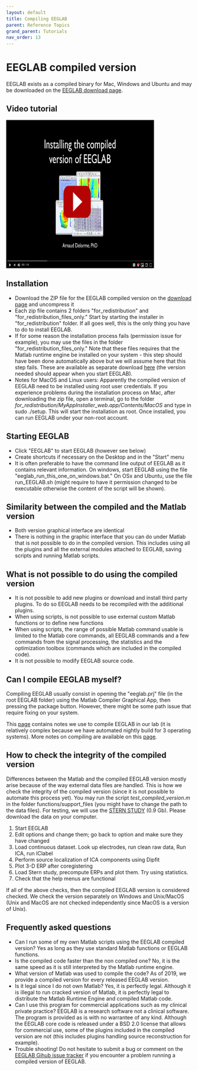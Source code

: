 ```yaml
---
layout: default
title: Compiling EEGLAB
parent: Reference Topics
grand_parent: Tutorials
nav_order: 13
---
```


EEGLAB compiled version
=========================

EEGLAB exists as a compiled binary for Mac, Windows and Ubuntu and
may be downloaded on the [EEGLAB download
page](https://sccn.ucsd.edu/eeglab/download.php).

Video tutorial
----------------
<a href="https://www.youtube.com/watch?v=_F-5spN1FL4"><img align="center" width="400" height="400" src= "/assets/images/yt_eeglab_compile.png"></a>



Installation
------------

-   Download the ZIP file for the EEGLAB compiled version on the
    [download page](http://sccn.ucsd.edu/eeglab/download.php) and
    uncompress it
-   Each zip file contains 2 folders "for_redistribution" and
    "for_redistribution_files_only." Start by starting the installer in
    "for_redistribution" folder. If all goes well, this is the only
    thing you have to do to install EEGLAB.
-   If for some reason the installation process fails (permission issue
    for example), you may use the files in the folder
    "for_redistribution_files_only." Note that these files requires that
    the Matlab runtime engine be installed on your system - this step
    should have been done automatically above but we will assume here
    that this step fails. These are available as separate download
    [here](https://www.mathworks.com/products/compiler/matlab-runtime.html)
    (the version needed should appear when you start EEGLAB).
-   Notes for MacOS and Linux users: Apparently the compiled version of
    EEGLAB need to be installed using root user credentials. If you
    experience problems during the installation process on Mac, after
    downloading the zip file, open a terminal, go to the folder
    *for_redistribution/MyAppInstaller_web.app/Contents/MacOS* and type
    in sudo ./setup. This will start the installation as root. Once
    installed, you can run EEGLAB under your non-root account.

Starting EEGLAB
---------------

-   Click "EEGLAB" to start EEGLAB (however see below)
-   Create shortcuts if necessary on the Desktop and in the "Start" menu
-   It is often preferable to have the command line output of EEGLAB as
    it contains relevant information. On windows, start EEGLAB using the
    file "eeglab_run_this_one_on_windows.bat." On OSx and Ubuntu, use
    the file run_EEGLAB.sh (might require to have it permission changed
    to be executable otherwise the content of the script will be shown).

Similarity between the compiled and the Matlab version
------------------------------------------------------

-   Both version graphical interface are identical
-   There is nothing in the graphic interface that you can do under
    Matlab that is not possible to do in the compiled version. This
    includes using all the plugins and all the external modules attached
    to EEGLAB, saving scripts and running Matlab scripts.

What is not possible to do using the compiled version
-----------------------------------------------------

-   It is not possible to add new plugins or download and install third
    party plugins. To do so EEGLAB needs to be recompiled with the
    additional plugins.
-   When using scripts, is not possible to use external custom Matlab
    functions or to define new functions
-   When using scripts, the range of possible Matlab command usable is
    limited to the Matlab core commands, all EEGLAB commands and a few
    commands from the signal processing, the statistics and the
    optimization toolbox (commands which are included in the compiled
    code).
-   It is not possible to modify EEGLAB source code.

Can I compile EEGLAB myself?
----------------------------

Compiling EEGLAB usually consist in opening the "eeglab.prj" file (in
the root EEGLAB folder) using the Matlab Compiler Graphical App, then
pressing the package button. However, there might be some path issue
that require fixing on your system. 

This [page](/Compiling_EEGLAB:_Technical_note_for_developers "wikilink")
contains notes we use to compile EEGLAB in our lab (it is relatively
complex because we have automated nightly build for 3 operating
systems). More notes on compiling are available on this
[page](/Compiling_EEGLAB:_Technical_note_for_developers "wikilink").

How to check the integrity of the compiled version
--------------------------------------------------

Differences between the Matlab and the compiled EEGLAB version mostly
arise because of the way external data files are handled. This is how we
check the integrity of the compiled version (since it is not possible to
automate this process yet). You may run the script
*test_compiled_version.m* in the folder functions/support_files (you
might have to change the path to the data files). For testing, we will use the [STERN STUDY](https://sccn.ucsd.edu/eeglab/download/STUDYstern_125hz.zip) (0.9 Gb). Please download the data on your computer.

1.  Start EEGLAB
2.  Edit options and change them; go back to option and make sure they
    have changed
3.  Load continuous dataset. Look up electrodes, run clean raw data, Run
    ICA, run IClabel
4.  Perform source localization of ICA components using Dipfit
5.  Plot 3-D ERP after coregistering
6.  Load Stern study, precompute ERPs and plot them. Try using statistics.
7.  Check that the help menus are functional

If all of the above checks, then the compiled EEGLAB version is
considered checked. We check the version separately on Windows and
Unix/MacOS (Unix and MacOS are not checked independently since MacOS is
a version of Unix).

Frequently asked questions
--------------------------

-   Can I run some of my own Matlab scripts using the EEGLAB compiled
    version? Yes as long as they use standard Matlab functions or EEGLAB
    functions.
-   Is the compiled code faster than the non compiled one? No, it is the
    same speed as it is still interpreted by the Matlab runtime engine.
-   What version of Matlab was used to compile the code? As of 2019, we
    provide a compiled version for every released EEGLAB version.
-   Is it legal since I do not own Matlab? Yes, it is perfectly legal.
    Although it is illegal to run cracked version of Matlab, it is
    perfectly legal to distribute the Matlab Runtime Engine and compiled
    Matlab code.
-   Can I use this program for commercial applications such as my
    clinical private practice? EEGLAB is a research software not a
    clinical software. The program is provided as is with no warrantee
    of any kind. Although the EEGLAB core code is released under a BSD
    2.0 license that allows for commercial use, some of the plugins
    included in the compiled version are not (this includes plugins
    handling source reconstruction for example).
-   Trouble shooting! Do not hesitate to submit a bug or comment on the
    [EEGLAB Gihub issue tracker](https://github.com/sccn/eeglab/issues)
    if you encounter a problem running a compiled version of EEGLAB.

